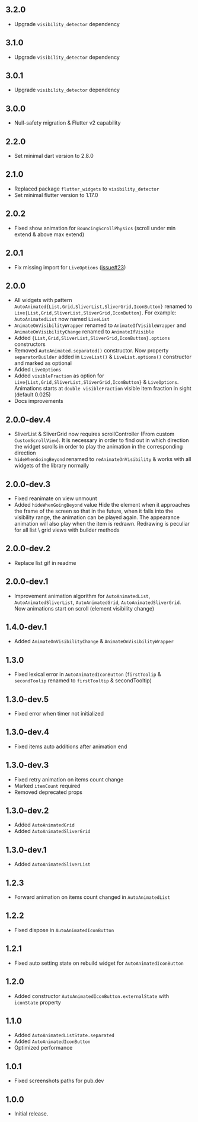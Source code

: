 ## 3.2.0

* Upgrade `visibility_detector` dependency

## 3.1.0

* Upgrade `visibility_detector` dependency

## 3.0.1

* Upgrade `visibility_detector` dependency

## 3.0.0

* Null-safety migration & Flutter v2 capability

## 2.2.0

* Set minimal dart version to 2.8.0

## 2.1.0

* Replaced package `flutter_widgets` to `visibility_detector`
* Set minimal flutter version to 1.17.0

## 2.0.2 

* Fixed show animation for `BouncingScrollPhysics` (scroll under min extend & above max extend)

## 2.0.1 

* Fix missing import for `LiveOptions` ([issue#23](https://github.com/ScerIO/packages.flutter/issues/23))

## 2.0.0

* All widgets with pattern `AutoAnimated{List,Grid,SliverList,SliverGrid,IconButton}` renamed to `Live{List,Grid,SliverList,SliverGrid,IconButton}`. For example: `AutoAnimatedList` now named `LiveList`
* `AnimateOnVisibilityWrapper` renamed to `AnimateIfVisibleWrapper` and `AnimateOnVisibilityChange` renamed to `AnimateIfVisible`
* Added `{List,Grid,SliverList,SliverGrid,IconButton}.options` constructors
* Removed `AutoAnimated.separated()` constructor. Now property `separatorBuilder` added in `LiveList()` & `LiveList.options()` constructor and marked as optional
* Added `LiveOptions`
* Added `visibleFraction` as option for `Live{List,Grid,SliverList,SliverGrid,IconButton}` & `LiveOptions`. Animations starts at `double visibleFraction` visible item fraction in sight (default 0.025)
* Docs improvements

## 2.0.0-dev.4

* SliverList & SliverGrid now requires scrollController (From custom `CustomScrollView`). It is necessary in order to find out in which direction the widget scrolls in order to play the animation in the corresponding direction
* `hideWhenGoingBeyond` renamed to `reAnimateOnVisibility` & works with all widgets of the library normally

## 2.0.0-dev.3

* Fixed reanimate on view unmount
* Added `hideWhenGoingBeyond` value Hide the element when it approaches the frame of the screen so that in the future, when it falls into the visibility  range, the animation can be played again. The appearance animation will also play when the item is redrawn. Redrawing is peculiar for all list \ grid views with builder methods

## 2.0.0-dev.2

* Replace list gif in readme

## 2.0.0-dev.1

* Improvement animation algorithm for `AutoAnimatedList`, `AutoAnimatedSliverList`, `AutoAnimatedGrid`, `AutoAnimatedSliverGrid`. 
Now animations start on scroll (element visibility change)

## 1.4.0-dev.1

* Added `AnimateOnVisibilityChange` & `AnimateOnVisibilityWrapper`

## 1.3.0

* Fixed lexical error in `AutoAnimatedIconButton` (`firstToolip` & `secondToolip` renamed to `firstTooltip` & secondTooltip)

## 1.3.0-dev.5

* Fixed error when timer not initialized

## 1.3.0-dev.4

* Fixed items auto additions after animation end

## 1.3.0-dev.3

* Fixed retry animation on items count change
* Marked `itemCount` required 
* Removed deprecated props

## 1.3.0-dev.2

* Added `AutoAnimatedGrid`
* Added `AutoAnimatedSliverGrid`

## 1.3.0-dev.1

* Added `AutoAnimatedSliverList`

## 1.2.3

* Forward animation on items count changed in `AutoAnimatedList`

## 1.2.2 

* Fixed dispose in `AutoAnimatedIconButton`

## 1.2.1

* Fixed auto setting state on rebuild widget for `AutoAnimatedIconButton`

## 1.2.0

* Added constructor `AutoAnimatedIconButton.externalState` with `iconState` property

## 1.1.0

* Added `AutoAnimatedListState.separated`
* Added `AutoAnimatedIconButton`
* Optimized performance


## 1.0.1

* Fixed screenshots paths for pub.dev

## 1.0.0

* Initial release.
